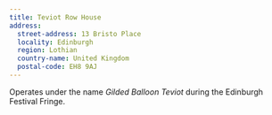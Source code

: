 ```yaml
---
title: Teviot Row House
address:
  street-address: 13 Bristo Place
  locality: Edinburgh
  region: Lothian
  country-name: United Kingdom
  postal-code: EH8 9AJ
---
```

Operates under the name *Gilded Balloon Teviot* during the Edinburgh Festival Fringe.
